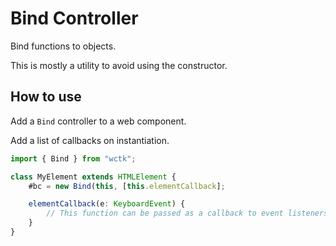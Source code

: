 # Bind Controller

Bind functions to objects.

This is mostly a utility to avoid using the constructor.

## How to use

Add a `Bind` controller to a web component.

Add a list of callbacks on instantiation.

```ts
import { Bind } from "wctk";

class MyElement extends HTMLElement {
	#bc = new Bind(this, [this.elementCallback];

	elementCallback(e: KeyboardEvent) {
		// This function can be passed as a callback to event listeners now!
	}
}
```
